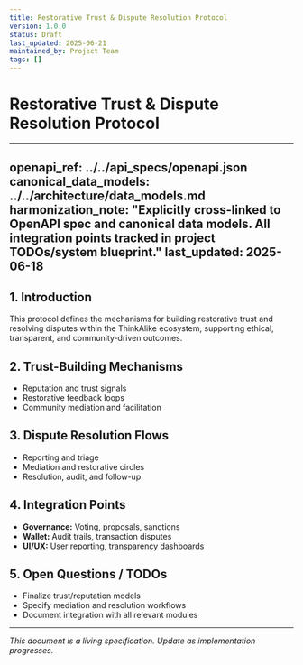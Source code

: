 ```yaml
---
title: Restorative Trust & Dispute Resolution Protocol
version: 1.0.0
status: Draft
last_updated: 2025-06-21
maintained_by: Project Team
tags: []
---
```


# Restorative Trust & Dispute Resolution Protocol

---
openapi_ref: ../../api_specs/openapi.json
canonical_data_models: ../../architecture/data_models.md
harmonization_note: "Explicitly cross-linked to OpenAPI spec and canonical data models. All integration points tracked in project TODOs/system blueprint."
last_updated: 2025-06-18
---

## 1. Introduction
This protocol defines the mechanisms for building restorative trust and resolving disputes within the ThinkAlike ecosystem, supporting ethical, transparent, and community-driven outcomes.

## 2. Trust-Building Mechanisms
- Reputation and trust signals
- Restorative feedback loops
- Community mediation and facilitation

## 3. Dispute Resolution Flows
- Reporting and triage
- Mediation and restorative circles
- Resolution, audit, and follow-up

## 4. Integration Points
- **Governance:** Voting, proposals, sanctions
- **Wallet:** Audit trails, transaction disputes
- **UI/UX:** User reporting, transparency dashboards

## 5. Open Questions / TODOs
- Finalize trust/reputation models
- Specify mediation and resolution workflows
- Document integration with all relevant modules

---
*This document is a living specification. Update as implementation progresses.*
